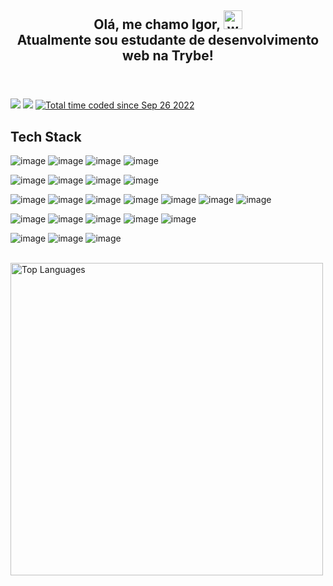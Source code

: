 <header>
<h2>
Olá, me chamo Igor,  <img class="emoji" alt="wave" height="30" width="30" src="https://user-images.githubusercontent.com/18350557/176309783-0785949b-9127-417c-8b55-ab5a4333674e.gif">
<br>Atualmente sou estudante de desenvolvimento web na Trybe!</h2>
</header>

<section id="contact">
<a href="mailto:igorjsilvabiz@gmail.com"><img src="https://img.shields.io/badge/Gmail-D14836?style=for-the-badge&logo=gmail&logoColor=white"></a>
<a href="https://www.linkedin.com/in/igorjsilva/"><img src="https://img.shields.io/badge/LinkedIn-0077B5?style=for-the-badge&logo=linkedin&logoColor=white"></a>
<a href="https://wakatime.com/@78a12e60-4e9f-4e06-9999-4974370fba54"><img src="https://wakatime.com/badge/user/78a12e60-4e9f-4e06-9999-4974370fba54.svg" alt="Total time coded since Sep 26 2022" /></a>
</section>

## Tech Stack
![image](https://img.shields.io/badge/Git-E34F26?style=for-the-badge&logo=git&logoColor=white)
![image](https://img.shields.io/badge/JavaScript-323330?style=for-the-badge&logo=javascript&logoColor=F7DF1E)
![image](https://img.shields.io/badge/TypeScript-007ACC?style=for-the-badge&logo=typescript&logoColor=white)
![image](https://img.shields.io/badge/Docker-2496ED?style=for-the-badge&logo=docker&logoColor=white)

![image](https://img.shields.io/badge/Jest-C21325?style=for-the-badge&logo=jest&logoColor=white)
![image](https://img.shields.io/static/v1?style=for-the-badge&message=Testing+Library&color=E33332&logo=Testing+Library&logoColor=FFFFFF&label=)
![image](https://img.shields.io/badge/Mocha-8D6748?style=for-the-badge&logo=Mocha&logoColor=white)
![image](https://img.shields.io/badge/Cypress-17202C?style=for-the-badge&logo=cypress&logoColor=white)

![image](https://img.shields.io/badge/HTML5-E34F26?style=for-the-badge&logo=html5&logoColor=white)
![image](https://img.shields.io/badge/CSS3-1572B6?style=for-the-badge&logo=css3&logoColor=white)
![image](https://img.shields.io/badge/React-20232A?style=for-the-badge&logo=react&logoColor=61DAFB)
![image](https://img.shields.io/badge/Redux-593D88?style=for-the-badge&logo=redux&logoColor=white)
![image](https://img.shields.io/badge/styled--components-DB7093?style=for-the-badge&logo=styled-components&logoColor=white)
![image](https://img.shields.io/badge/Tailwind_CSS-38B2AC?style=for-the-badge&logo=tailwind-css&logoColor=white)
![image](https://img.shields.io/badge/Sass-CC6699?style=for-the-badge&logo=sass&logoColor=white)

![image](https://img.shields.io/badge/Node.js-43853D?style=for-the-badge&logo=node.js&logoColor=white)
![image](https://img.shields.io/static/v1?style=for-the-badge&message=Express&color=000000&logo=Express&logoColor=FFFFFF&label=)
![image](https://img.shields.io/badge/JWT-000000?style=for-the-badge&logo=JSON%20web%20tokens&logoColor=white)
![image](https://img.shields.io/badge/Sequelize-52B0E7?style=for-the-badge&logo=Sequelize&logoColor=white)
![image](https://img.shields.io/badge/Prisma-3982CE?style=for-the-badge&logo=Prisma&logoColor=white)

![image](https://img.shields.io/badge/MySQL-00000F?style=for-the-badge&logo=mysql&logoColor=white)
![image](https://img.shields.io/badge/PostgreSQL-316192?style=for-the-badge&logo=postgresql&logoColor=white)
![image](https://img.shields.io/badge/MongoDB-4EA94B?style=for-the-badge&logo=mongodb&logoColor=white)



<br>
<section id="stats">
<!-- <a href="http://www.github.com/igorsilvaj"><img width="500px" src="https://github-readme-stats-zeta-pied.vercel.app/api?username=igorsilvaj&hide_rank=true&count_private=true&title_color=ffffff&text_color=ffffff&icon_color=22c55e&bg_color=1c1917&hide_border=true&show_icons=false&include_all_commits=false" alt="igorsilvaj's GitHub stats" /></a></br> 
<a href="http://github.com/igorsilvaj"><img width="500px" src="https://github-readme-streak-stats.herokuapp.com/?user=igorsilvaj&stroke=ffffff&background=1c1917&ring=ffffff&fire=ffffff&currStreakNum=ffffff&currStreakLabel=ffffff&sideNums=ffffff&sideLabels=ffffff&dates=ffffff&hide_border=true" /></a></br> -->
<a href="https://github.com/igorsilvaj" align="left"><img width="500px" src="https://github-readme-stats-zeta-pied.vercel.app/api/top-langs/?username=igorsilvaj&layout=compact&langs_count=6&title_color=ffffff&text_color=ffffff&icon_color=22c55e&bg_color=1c1917&hide_border=true&locale=en&custom_title=Top%20%Languages" alt="Top Languages" /></a></br></br>
</section>
